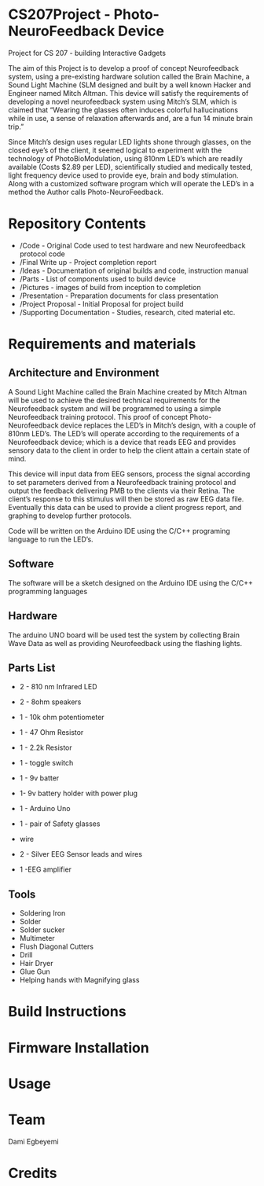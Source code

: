 # CS207Project - Photo-NeuroFeedback Device 
Project for CS 207 - building Interactive Gadgets

The aim of this Project is to develop a proof of concept Neurofeedback system, using a pre-existing hardware solution called the Brain Machine, a Sound Light Machine (SLM designed and built by a well known Hacker and Engineer named Mitch Altman. This device will satisfy the requirements of developing a novel neurofeedback system using Mitch’s SLM, which is claimed that “Wearing the glasses often induces colorful hallucinations while in use, a sense of relaxation afterwards and, are a fun 14 minute brain trip.” 

Since Mitch’s design uses regular LED lights shone through glasses, on the closed eye’s of the client, it seemed logical to experiment with the technology of PhotoBioModulation, using 810nm LED’s which are readily available (Costs $2.89 per LED), scientifically studied and medically tested, light frequency device  used to provide eye, brain and body stimulation. Along with a customized software program which will operate the LED’s in a method the Author calls Photo-NeuroFeedback.

# Repository Contents
* /Code - Original Code used to test hardware and new Neurofeedback protocol code
* /Final Write up - Project completion report
* /Ideas - Documentation of original builds and code, instruction manual
* /Parts - List of components used to build device
* /Pictures - images of build from inception to completion
* /Presentation - Preparation documents for class presentation
* /Project Proposal - Initial Proposal for project build
* /Supporting Documentation - Studies, research, cited material etc. 

# Requirements and materials

## Architecture and Environment

A Sound Light Machine called the Brain Machine created by Mitch Altman will be used to achieve the desired technical requirements for the Neurofeedback system and will be programmed to using a simple Neurofeedback training protocol. This proof of concept Photo-Neurofeedback device replaces the LED’s in Mitch’s design, with a couple of 810nm LED’s. 
The LED’s will operate according to the requirements of a Neurofeedback device; which is a device that reads EEG and provides sensory data to the client in order to help the client attain a certain state of mind. 

This device will input data from EEG sensors, process the signal according to set parameters derived from a Neurofeedback training protocol and output the feedback delivering PMB to the clients via their Retina. The client’s response to this stimulus will then be stored as raw EEG data file. Eventually this data can be used to provide a client progress report, and graphing to develop further protocols. 

Code will be written on the Arduino IDE using the C/C++ programing language to run the LED’s. 

## Software

 The software will be a sketch designed on the Arduino IDE using the C/C++ programming languages

## Hardware

The arduino UNO board will be used test the system by collecting Brain Wave Data as well as providing Neurofeedback using the flashing lights. 

## Parts List

* 2 - 810 nm Infrared LED
* 2 - 8ohm speakers
* 1 - 10k ohm potentiometer
* 1 - 47 Ohm Resistor
* 1 - 2.2k Resistor
* 1 - toggle switch
* 1 - 9v batter
* 1- 9v battery holder with power plug
* 1 - Arduino Uno
* 1 - pair of Safety glasses
* wire

* 2 - Silver EEG Sensor leads and wires
* 1 -EEG amplifier 

## Tools
* Soldering Iron
* Solder
* Solder sucker
* Multimeter
* Flush Diagonal Cutters
* Drill
* Hair Dryer
* Glue Gun
* Helping hands with Magnifying glass

# Build Instructions

# Firmware Installation

# Usage

# Team
Dami Egbeyemi

# Credits
